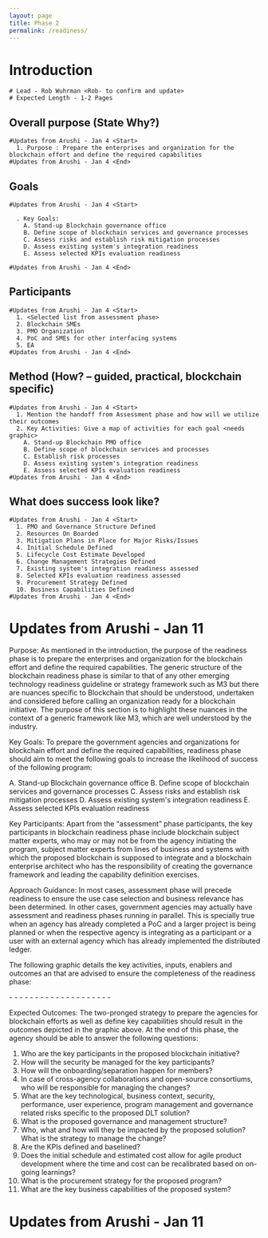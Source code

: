 ```yaml
---
layout: page
title: Phase 2
permalink: /readiness/
---
```


# Introduction
    # Lead - Rob Wuhrman <Rob- to confirm and update>
    # Expected Length - 1-2 Pages

## Overall purpose (State Why?)

    #Updates from Arushi - Jan 4 <Start>
      1. Purpose : Prepare the enterprises and organization for the blockchain effort and define the required capabilities
    #Updates from Arushi - Jan 4 <End>

## Goals

    #Updates from Arushi - Jan 4 <Start>
      
      . Key Goals:
        A. Stand-up Blockchain governance office
        B. Define scope of blockchain services and governance processes
        C. Assess risks and establish risk mitigation processes
        D. Assess existing system's integration readiness
        E. Assess selected KPIs evaluation readiness
    
    #Updates from Arushi - Jan 4 <End>

## Participants

    #Updates from Arushi - Jan 4 <Start>
      1. <Selected list from assessment phase>
      2. Blockchain SMEs
      3. PMO Organization
      4. PoC and SMEs for other interfacing systems
      5. EA
    #Updates from Arushi - Jan 4 <End>

## Method (How? – guided, practical, blockchain specific)

    #Updates from Arushi - Jan 4 <Start>
      1. Mention the handoff from Assessment phase and how will we utilize their outcomes
      2. Key Activities: Give a map of activities for each goal <needs graphic>
        A. Stand-up Blockchain PMO office
        B. Define scope of blockchain services and processes
        C. Establish risk processes
        D. Assess existing system's integration readiness
        E. Assess selected KPIs evaluation readiness
    #Updates from Arushi - Jan 4 <End>


## What does success look like?
    #Updates from Arushi - Jan 4 <Start>
      1. PMO and Governance Structure Defined 
      2. Resources On Boarded 
      3. Mitigation Plans in Place for Major Risks/Issues 
      4. Initial Schedule Defined 
      5. Lifecycle Cost Estimate Developed 
      6. Change Management Strategies Defined 
      7. Existing system's integration readiness assessed
      8. Selected KPIs evaluation readiness assessed
      9. Procurement Strategy Defined 
      10. Business Capabilities Defined
    #Updates from Arushi - Jan 4 <End>

# Updates from Arushi - Jan 11 <Start>
Purpose:
As mentioned in the introduction, the purpose of the readiness phase is to prepare the enterprises and organization for the blockchain effort and define the required capabilities. The generic structure of the blockchain readiness phase is similar to that of any other emerging technology readiness guideline or strategy framework such as M3 but there are nuances specific to Blockchain that should be understood, undertaken and considered before calling an organization ready for a blockchain initiative. The purpose of this section is to  highlight these nuances in the context of a generic framework like M3, which are well understood by the industry. 

Key Goals:
To prepare the government agencies and organizations for blockchain effort and define the required capabilities, readiness phase should aim to meet the following goals to increase the likelihood of success of the following program:

A.	Stand-up Blockchain governance office
B.	Define scope of blockchain services and governance processes
C.	Assess risks and establish risk mitigation processes
D.	Assess existing system's integration readiness
E.	Assess selected KPIs evaluation readiness

Key Participants:
Apart from the “assessment” phase participants, the key participants in blockchain readiness phase include blockchain subject matter experts, who may or may not be from the agency initiating the program, subject matter experts from lines of business and systems with which the proposed blockchain is supposed to integrate and a blockchain enterprise architect who has the responsibility of creating the governance framework and leading the capability definition exercises.

Approach Guidance:
In most cases, assessment phase will precede readiness to ensure the use case selection and business relevance has been determined. In other cases, government agencies may actually have assessment and readiness phases running in parallel. This is specially true when an agency has already completed a PoC and a larger project is being planned or when the respective agency is integrating as a participant or a user with an external agency which has already implemented the distributed ledger.  

The following graphic details the key activities, inputs, enablers and outcomes an that are advised to ensure the completeness of the readiness phase:

<Graphic starts here>
-
-
-
-
-
-
-
-
-
-
-
-
-
-
-
-
-
-
-
-
<Graphic ends here>

Expected Outcomes:
The two-pronged strategy to prepare the agencies for blockchain efforts as well as define key capabilities should result in the outcomes depicted in the graphic above. At the end of this phase, the agency should be able to answer the following questions:
1.	Who are the key participants in the proposed blockchain initiative?
2.	How will the security be managed for the key participants?
3.	How will the onboarding/separation happen for members?
4.	In case of cross-agency collaborations and open-source consortiums, who will be responsible for managing the changes?
5.	What are the key technological, business context, security, performance, user experience, program management and governance related risks specific to the proposed DLT solution?
6.	What is the proposed governance and management structure?
7.	Who, what and how will they be impacted by the proposed solution? What is the strategy to manage the change?
8.	Are the KPIs defined and baselined?
9.	Does the initial schedule and estimated cost allow for agile product development where the time and cost can be recalibrated based on on-going learnings?
10.	What is the procurement strategy for the proposed program?
11.	What are the key business capabilities of the proposed system?

# Updates from Arushi - Jan 11 <End>
